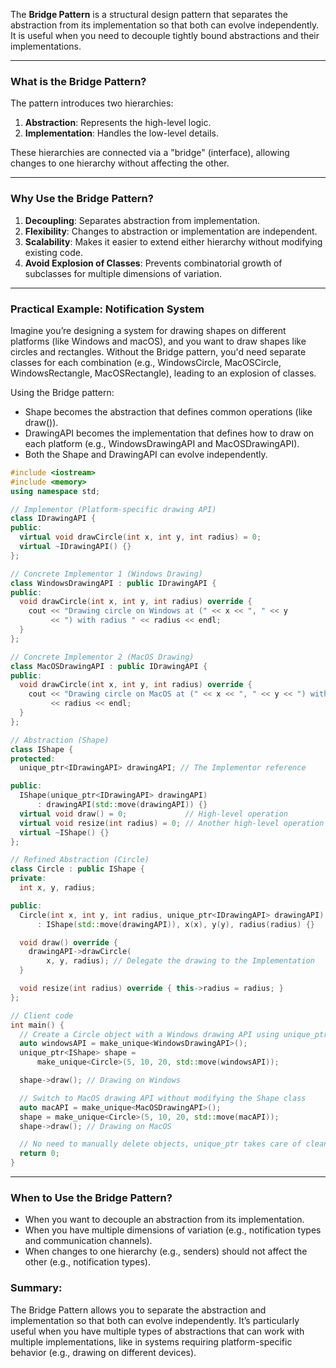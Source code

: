 The **Bridge Pattern** is a structural design pattern that separates the abstraction from its implementation so that both can evolve independently. It is useful when you need to decouple tightly bound abstractions and their implementations.

---

### **What is the Bridge Pattern?**

The pattern introduces two hierarchies:

1. **Abstraction**: Represents the high-level logic.
2. **Implementation**: Handles the low-level details.

These hierarchies are connected via a "bridge" (interface), allowing changes to one hierarchy without affecting the other.

---

### **Why Use the Bridge Pattern?**

1. **Decoupling**: Separates abstraction from implementation.
2. **Flexibility**: Changes to abstraction or implementation are independent.
3. **Scalability**: Makes it easier to extend either hierarchy without modifying existing code.
4. **Avoid Explosion of Classes**: Prevents combinatorial growth of subclasses for multiple dimensions of variation.

---

### **Practical Example: Notification System**

Imagine you’re designing a system for drawing shapes on different platforms (like Windows and macOS), and you want to draw shapes like circles and rectangles. Without the Bridge pattern, you'd need separate classes for each combination (e.g., WindowsCircle, MacOSCircle, WindowsRectangle, MacOSRectangle), leading to an explosion of classes.

Using the Bridge pattern:

- Shape becomes the abstraction that defines common operations (like draw()).
- DrawingAPI becomes the implementation that defines how to draw on each platform (e.g., WindowsDrawingAPI and MacOSDrawingAPI).
- Both the Shape and DrawingAPI can evolve independently.

```c++
#include <iostream>
#include <memory>
using namespace std;

// Implementor (Platform-specific drawing API)
class IDrawingAPI {
public:
  virtual void drawCircle(int x, int y, int radius) = 0;
  virtual ~IDrawingAPI() {}
};

// Concrete Implementor 1 (Windows Drawing)
class WindowsDrawingAPI : public IDrawingAPI {
public:
  void drawCircle(int x, int y, int radius) override {
    cout << "Drawing circle on Windows at (" << x << ", " << y
         << ") with radius " << radius << endl;
  }
};

// Concrete Implementor 2 (MacOS Drawing)
class MacOSDrawingAPI : public IDrawingAPI {
public:
  void drawCircle(int x, int y, int radius) override {
    cout << "Drawing circle on MacOS at (" << x << ", " << y << ") with radius "
         << radius << endl;
  }
};

// Abstraction (Shape)
class IShape {
protected:
  unique_ptr<IDrawingAPI> drawingAPI; // The Implementor reference

public:
  IShape(unique_ptr<IDrawingAPI> drawingAPI)
      : drawingAPI(std::move(drawingAPI)) {}
  virtual void draw() = 0;             // High-level operation
  virtual void resize(int radius) = 0; // Another high-level operation
  virtual ~IShape() {}
};

// Refined Abstraction (Circle)
class Circle : public IShape {
private:
  int x, y, radius;

public:
  Circle(int x, int y, int radius, unique_ptr<IDrawingAPI> drawingAPI)
      : IShape(std::move(drawingAPI)), x(x), y(y), radius(radius) {}

  void draw() override {
    drawingAPI->drawCircle(
        x, y, radius); // Delegate the drawing to the Implementation
  }

  void resize(int radius) override { this->radius = radius; }
};

// Client code
int main() {
  // Create a Circle object with a Windows drawing API using unique_ptr
  auto windowsAPI = make_unique<WindowsDrawingAPI>();
  unique_ptr<IShape> shape =
      make_unique<Circle>(5, 10, 20, std::move(windowsAPI));

  shape->draw(); // Drawing on Windows

  // Switch to MacOS drawing API without modifying the Shape class
  auto macAPI = make_unique<MacOSDrawingAPI>();
  shape = make_unique<Circle>(5, 10, 20, std::move(macAPI));
  shape->draw(); // Drawing on MacOS

  // No need to manually delete objects, unique_ptr takes care of cleanup
  return 0;
}
```

---

### **When to Use the Bridge Pattern?**

- When you want to decouple an abstraction from its implementation.
- When you have multiple dimensions of variation (e.g., notification types and communication channels).
- When changes to one hierarchy (e.g., senders) should not affect the other (e.g., notification types).

### Summary:

The Bridge Pattern allows you to separate the abstraction and implementation so that both can evolve independently. It’s particularly useful when you have multiple types of abstractions that can work with multiple implementations, like in systems requiring platform-specific behavior (e.g., drawing on different devices).
